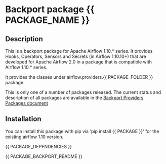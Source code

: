 <!--
 Licensed to the Apache Software Foundation (ASF) under one
 or more contributor license agreements.  See the NOTICE file
 distributed with this work for additional information
 regarding copyright ownership.  The ASF licenses this file
 to you under the Apache License, Version 2.0 (the
 "License"); you may not use this file except in compliance
 with the License.  You may obtain a copy of the License at

   http://www.apache.org/licenses/LICENSE-2.0

 Unless required by applicable law or agreed to in writing,
 software distributed under the License is distributed on an
 "AS IS" BASIS, WITHOUT WARRANTIES OR CONDITIONS OF ANY
 KIND, either express or implied.  See the License for the
 specific language governing permissions and limitations
 under the License.
-->
# Backport package {{ PACKAGE_NAME }}

## Description

This is a backport package for Apache Airflow 1.10.* series. It provides Hooks, Operators, Sensors
and Secrets (in Airflow 1.10.10+) that are developed for Apache Airflow 2.0 in a package that
is compatible with Airflow 1.10.* series.

It provides the classes under airflow.providers.{{ PACKAGE_FOLDER }} package.

This is only one of a number of packages released. The current status and description of all
packages are available in the
[Backport Providers Packages document](https://cwiki.apache.org/confluence/display/AIRFLOW/Backported+providers+packages+for+Airflow+1.10.*+series)

## Installation

You can install this package with pip via 'pip install {{ PACKAGE }}' for the existing airflow 1.10 version.

{{ PACKAGE_DEPENDENCIES }}

{{ PACKAGE_BACKPORT_README }}

